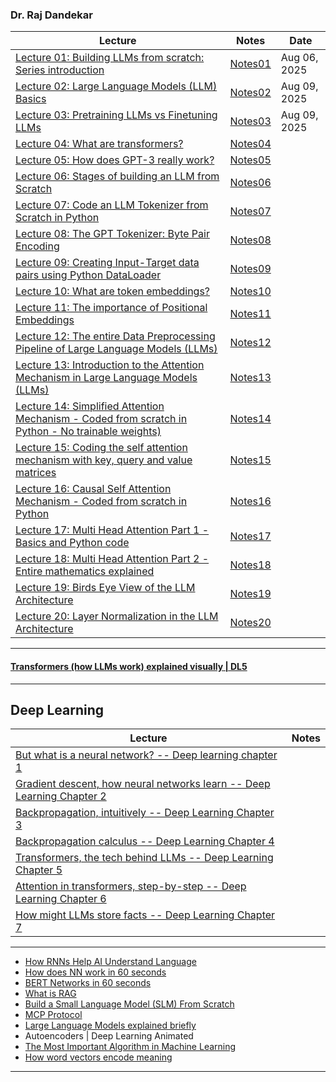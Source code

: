 ### Dr. Raj Dandekar
| Lecture | Notes | Date|
|---|---|---|
| [Lecture 01: Building LLMs from scratch: Series introduction](https://www.youtube.com/watch?v=Xpr8D6LeAtw) |  [Notes01](https://github.com/muarshad01/LLM/blob/main/Notes/lecture01_notes.md)| Aug 06, 2025 |
| [Lecture 02: Large Language Models (LLM) Basics](https://www.youtube.com/watch?v=3dWzNZXA8DY)| [Notes02](https://github.com/muarshad01/LLM/blob/main/Notes/lecture02_notes.md) | Aug 09, 2025 |
| [Lecture 03: Pretraining LLMs vs Finetuning LLMs](https://www.youtube.com/watch?v=-bsa3fCNGg4)|  [Notes03](https://github.com/muarshad01/LLM/blob/main/Notes/lecture03_notes.md) | Aug 09, 2025 |
| [Lecture 04: What are transformers?](https://www.youtube.com/watch?v=NLn4eetGmf8) |  [Notes04](https://github.com/muarshad01/LLM/blob/main/Notes/lecture04_notes.md) | |
| [Lecture 05: How does GPT-3 really work?](https://www.youtube.com/watch?v=xbaYCf2FHSY) |  [Notes05](https://github.com/muarshad01/LLM/blob/main/Notes/lecture05_notes.md) | |
| [Lecture 06: Stages of building an LLM from Scratch](https://www.youtube.com/watch?v=z9fgKz1Drlc) |  [Notes06](https://github.com/muarshad01/LLM/blob/main/Notes/lecture06_notes.md) | |
| [Lecture 07: Code an LLM Tokenizer from Scratch in Python](https://www.youtube.com/watch?v=rsy5Ragmso8) |  [Notes07](https://github.com/muarshad01/LLM/blob/main/Notes/lecture07_notes.md) | |
| [Lecture 08: The GPT Tokenizer: Byte Pair Encoding](https://www.youtube.com/watch?v=fKd8s29e-l4) |  [Notes08](https://github.com/muarshad01/LLM/blob/main/Notes/lecture08_notes.md) | |
| [Lecture 09: Creating Input-Target data pairs using Python DataLoader](https://www.youtube.com/watch?v=iQZFH8dr2yI) |  [Notes09](https://github.com/muarshad01/LLM/blob/main/Notes/lecture09_notes.md) | |
| [Lecture 10: What are token embeddings?](https://www.youtube.com/watch?v=ghCSGRgVB_o) |  [Notes10](https://github.com/muarshad01/LLM/blob/main/Notes/lecture10_notes.md) | |
| [Lecture 11: The importance of Positional Embeddings](https://www.youtube.com/watch?v=ufrPLpKnapU) |  [Notes11](https://github.com/muarshad01/LLM/blob/main/Notes/lecture11_notes.md) | |
| [Lecture 12: The entire Data Preprocessing Pipeline of Large Language Models (LLMs)](https://www.youtube.com/watch?v=mk-6cFebjis) |  [Notes12](https://github.com/muarshad01/LLM/blob/main/Notes/lecture12_notes.md)| |
| [Lecture 13: Introduction to the Attention Mechanism in Large Language Models (LLMs)](https://www.youtube.com/watch?v=XN7sevVxyUM) |  [Notes13](https://github.com/muarshad01/LLM/blob/main/Notes/lecture13_notes.md) | |
| [Lecture 14: Simplified Attention Mechanism - Coded from scratch in Python - No trainable weights)](https://www.youtube.com/watch?v=eSRhpYLerw4) |  [Notes14](https://github.com/muarshad01/LLM/blob/main/Notes/lecture14_notes.md) | |
| [Lecture 15: Coding the self attention mechanism with key, query and value matrices](https://www.youtube.com/watch?v=UjdRN80c6p8) |  [Notes15](https://github.com/muarshad01/LLM/blob/main/Notes/lecture15_notes.md) | |
| [Lecture 16: Causal Self Attention Mechanism - Coded from scratch in Python](https://www.youtube.com/watch?v=h94TQOK7NRA) |  [Notes16](https://github.com/muarshad01/LLM/blob/main/Notes/lecture16_notes.md) | |
| [Lecture 17: Multi Head Attention Part 1 - Basics and Python code](https://www.youtube.com/watch?v=cPaBCoNdCtE) |  [Notes17](https://github.com/muarshad01/LLM/blob/main/Notes/lecture17_notes.md) | |
| [Lecture 18: Multi Head Attention Part 2 - Entire mathematics explained](https://www.youtube.com/watch?v=K5u9eEaoxFg) |  [Notes18](https://github.com/muarshad01/LLM/blob/main/Notes/lecture18_notes.md) | |
| [Lecture 19: Birds Eye View of the LLM Architecture](https://www.youtube.com/watch?v=4i23dYoXp-A) |  [Notes19](https://github.com/muarshad01/LLM/blob/main/Notes/lecture19_notes.md) | |
| [Lecture 20: Layer Normalization in the LLM Architecture](https://www.youtube.com/watch?v=G3W-LT79LSI) |  [Notes20](https://github.com/muarshad01/LLM/blob/main/Notes/lecture20_notes.md) ||

***

#### [Transformers (how LLMs work) explained visually | DL5](https://www.youtube.com/watch?v=wjZofJX0v4M)

***

## Deep Learning
|Lecture | Notes|
|---|---|
| [But what is a neural network? -- Deep learning chapter 1](https://www.youtube.com/watch?v=aircAruvnKk) ||
| [Gradient descent, how neural networks learn -- Deep Learning Chapter 2](https://www.youtube.com/watch?v=IHZwWFHWa-w) ||
| [Backpropagation, intuitively -- Deep Learning Chapter 3](https://www.youtube.com/watch?v=Ilg3gGewQ5U) ||
| [Backpropagation calculus -- Deep Learning Chapter 4](https://www.youtube.com/watch?v=tIeHLnjs5U8) ||
| [Transformers, the tech behind LLMs -- Deep Learning Chapter 5](https://www.youtube.com/watch?v=wjZofJX0v4M) ||
| [Attention in transformers, step-by-step -- Deep Learning Chapter 6](https://www.youtube.com/watch?v=eMlx5fFNoYc) ||
| [How might LLMs store facts -- Deep Learning Chapter 7](https://www.youtube.com/watch?v=9-Jl0dxWQs8) ||

***

* [How RNNs Help AI Understand Language](https://www.youtube.com/shorts/w67EHFHGHUQ)
* [How does NN work in 60 seconds](https://www.youtube.com/shorts/Dbcx2_MO0LM)
* [BERT Networks in 60 seconds](https://www.youtube.com/shorts/HBOloY08auQ)
* [What is RAG](https://www.youtube.com/shorts/CbAQUqnrDcA)
* [Build a Small Language Model (SLM) From Scratch](https://www.youtube.com/watch?v=pOFcwcwtv3k)
* [MCP Protocol](https://www.youtube.com/shorts/7CHr0qwTcJw)
* [Large Language Models explained briefly](https://www.youtube.com/watch?v=LPZh9BOjkQs&t=2s)
* Autoencoders | Deep Learning Animated
* [The Most Important Algorithm in Machine Learning](https://www.youtube.com/watch?v=SmZmBKc7Lrs)
* [How word vectors encode meaning](https://www.youtube.com/shorts/FJtFZwbvkI4)

***
